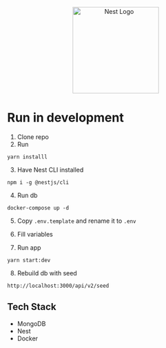 <p align="center">
  <a href="http://nestjs.com/" target="blank"><img src="https://nestjs.com/img/logo-small.svg" width="200" alt="Nest Logo" /></a>
</p>

# Run in development

1. Clone repo
2. Run

```
yarn installl
```

3. Have Nest CLI installed

```
npm i -g @nestjs/cli
```

4. Run db

```
docker-compose up -d
```

5. Copy `.env.template` and rename it to `.env`

6. Fill variables

7. Run app

```
yarn start:dev
```

8. Rebuild db with seed

```
http://localhost:3000/api/v2/seed
```

## Tech Stack

- MongoDB
- Nest
- Docker

